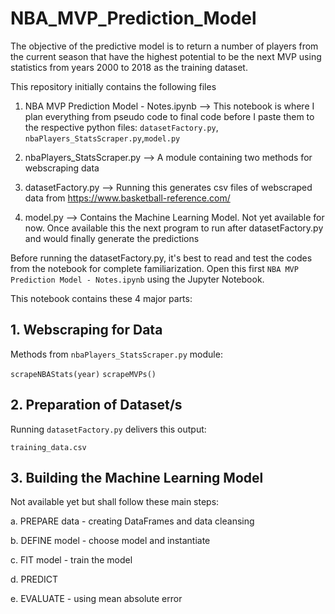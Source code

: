 # NBA_MVP_Prediction_Model
The objective of the predictive model is to return a number of players from the current season that have the highest potential to be the next MVP using statistics from years 2000 to 2018 as the training dataset.

This repository initially contains the following files
1. NBA MVP Prediction Model - Notes.ipynb --> This notebook is where I plan everything from pseudo code to final code before I    paste them to the respective python files: `datasetFactory.py`, `nbaPlayers_StatsScraper.py`,`model.py`

2. nbaPlayers_StatsScraper.py --> A module containing two methods for webscraping data
3. datasetFactory.py --> Running this generates csv files of webscraped data from https://www.basketball-reference.com/
4. model.py --> Contains the Machine Learning Model. Not yet available for now. Once available this the next program to run after datasetFactory.py and would finally generate the predictions

Before running the datasetFactory.py, it's best to read and test the codes from the notebook for complete familiarization.
Open this first `NBA MVP Prediction Model - Notes.ipynb` using the Jupyter Notebook.

This notebook contains these 4 major parts:

## 1. Webscraping for Data

Methods from `nbaPlayers_StatsScraper.py` module:

`scrapeNBAStats(year)`
`scrapeMVPs()`

## 2. Preparation of Dataset/s

Running `datasetFactory.py` delivers this output:

`training_data.csv`


## 3. Building the Machine Learning Model

Not available yet but shall follow these main steps:

a. PREPARE data - creating DataFrames and data cleansing

b. DEFINE model - choose model and instantiate

c. FIT model - train the model

d. PREDICT

e. EVALUATE - using mean absolute error
